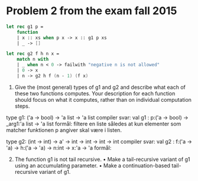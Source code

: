 # Problem 2 from the exam fall 2015

```fsharp
let rec g1 p =
    function
    | x :: xs when p x -> x :: g1 p xs
    | _ -> []

let rec g2 f h n x =
    match n with
    | _ when n < 0 -> failwith "negative n is not allowed"
    | 0 -> x
    | n -> g2 h f (n - 1) (f x)
```

1. Give the (most general) types of g1 and g2 and describe what each of these two functions
computes. Your description for each function should focus on what it computes, rather
than on individual computation steps.

type g1: ('a -> bool) -> 'a list -> 'a list 
compiler svar: val g1 : p:('a -> bool) -> _arg1:'a list -> 'a list
formål: filtere en liste således at kun elementer som matcher funktionen p angiver skal være i listen.

type g2: (int -> int) -> a' -> int -> int -> int -> int 
compiler svar: val g2 : f:('a -> 'a) -> h:('a -> 'a) -> n:int -> x:'a -> 'a
formål: 

2. The function g1 is not tail recursive.
    • Make a tail-recursive variant of g1 using an accumulating parameter.
    • Make a continuation-based tail-recursive variant of g1.
    